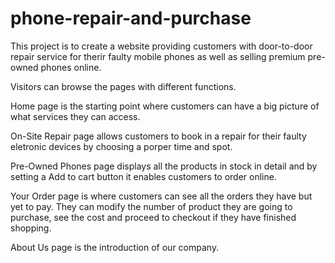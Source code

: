 # phone-repair-and-purchase

This project is to create a website providing customers with door-to-door repair service for therir faulty mobile phones as well as selling premium pre-owned phones online.

Visitors can browse the pages with different functions.

Home page is the starting point where customers can have a big picture of what services they can access.

On-Site Repair page allows customers to book in a repair for their faulty eletronic devices by choosing a porper time and spot.

Pre-Owned Phones page displays all the products in stock in detail and by setting a Add to cart button it enables customers to order online.

Your Order page is where customers can see all the orders they have but yet to pay. They can modify the number of product they are going to purchase, see the cost and proceed to checkout if they have finished shopping.

About Us page is the introduction of our company.
